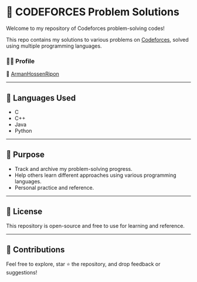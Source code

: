 # 🚀 CODEFORCES Problem Solutions

Welcome to my repository of Codeforces problem-solving codes!

This repo contains my solutions to various problems on [Codeforces](https://codeforces.com/), solved using multiple programming languages.

### 👨‍💻 Profile  
🔗 [ArmanHossenRipon](https://codeforces.com/profile/ArmanHossenRipon)

---

## 🧠 Languages Used
- C
- C++
- Java
- Python

---

## 📌 Purpose
- Track and archive my problem-solving progress.
- Help others learn different approaches using various programming languages.
- Personal practice and reference.

---

## 📜 License
This repository is open-source and free to use for learning and reference.

---

## 🌟 Contributions
Feel free to explore, star ⭐ the repository, and drop feedback or suggestions!


